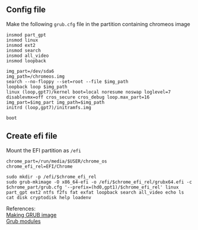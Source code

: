 ## Config file
Make the following `grub.cfg` file in the partition containing chromeos image  
```
insmod part_gpt
insmod linux
insmod ext2
insmod search
insmod all_video
insmod loopback

img_part=/dev/sda6
img_path=/chromeos.img
search --no-floppy --set=root --file $img_path
loopback loop $img_path
linux (loop,gpt7)/kernel boot=local noresume noswap loglevel=7 disablevmx=off cros_secure cros_debug loop.max_part=16 img_part=$img_part img_path=$img_path
initrd (loop,gpt7)/initramfs.img

boot
```

## Create efi file
Mount the EFI partition as `/efi`
```
chrome_part=/run/media/$USER/chrome_os
chrome_efi_rel=EFI/Chrome

sudo mkdir -p /efi/$chrome_efi_rel
sudo grub-mkimage -O x86_64-efi -o /efi/$chrome_efi_rel/grubx64.efi -c $chrome_part/grub.cfg '--prefix=(hd0,gpt1)/$chrome_efi_rel' linux part_gpt ext2 ntfs f2fs fat exfat loopback search all_video echo ls cat disk cryptodisk help loadenv
```

References:  
[Making GRUB image](https://unix.stackexchange.com/questions/253657/actual-usage-of-grub-mkimage-config)  
[Grub modules](https://www.linux.org/threads/understanding-the-various-grub-modules.11142/)  
